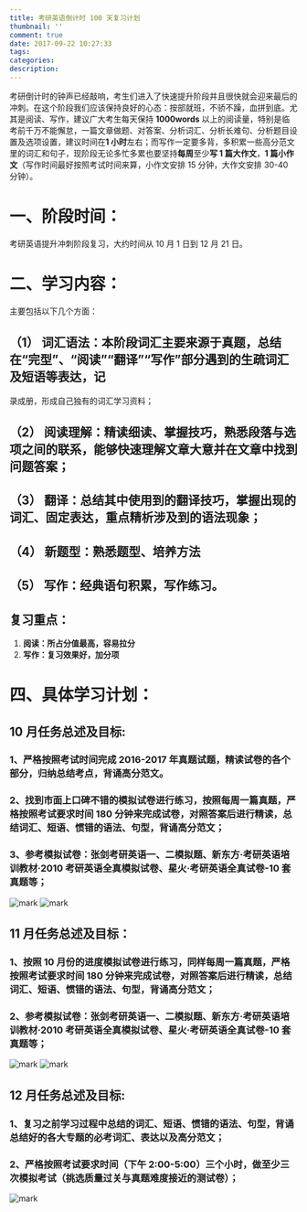 ```yaml
---
title: 考研英语倒计时 100 天复习计划
thumbnail: ''
comment: true
date: 2017-09-22 10:27:33
tags:
categories:
description:
---
```

考研倒计时的钟声已经敲响，考生们进入了快速提升阶段并且很快就会迎来最后的冲刺。在这个阶段我们应该保持良好的心态：按部就班，不骄不躁，血拼到底。尤其是阅读、写作，建议广大考生每天保持 **1000words** 以上的阅读量，特别是临考前千万不能懈怠，一篇文章做题、对答案、分析词汇、分析长难句、分析题目设置及选项设置，建议时间在**1 小时**左右；而写作一定要多背，多积累一些高分范文里的词汇和句子，现阶段无论多忙多累也要坚持**每周**至少**写 1 篇大作文**，**1 篇小作文**（写作时间最好按照考试时间来算，小作文安排 15 分钟，大作文安排 30-40 分钟）。
# 一、阶段时间：

考研英语提升冲刺阶段复习，大约时间从 10 月 1 日到 12 月 21 日。

# 二、学习内容：

主要包括以下几个方面：

## （1） 词汇语法：本阶段词汇主要来源于真题，总结在“完型”、“阅读”“翻译”“写作”部分遇到的生疏词汇及短语等表达，记

录成册，形成自己独有的词汇学习资料；

## （2） 阅读理解：精读细读、掌握技巧，熟悉段落与选项之间的联系，能够快速理解文章大意并在文章中找到问题答案；

## （3） 翻译：总结其中使用到的翻译技巧，掌握出现的词汇、固定表达，重点精析涉及到的语法现象；

## （4） 新题型：熟悉题型、培养方法

## （5） 写作：经典语句积累，写作练习。
## 复习重点：
1. **阅读：所占分值最高，容易拉分**
2. **写作：复习效果好，加分项**

# 四、具体学习计划：

## 10 月任务总述及目标:

### 1、严格按照考试时间完成 2016-2017 年真题试题，精读试卷的各个部分，归纳总结考点，背诵高分范文。

### 2、找到市面上口碑不错的模拟试卷进行练习，按照每周一篇真题，严格按照考试要求时间 180 分钟来完成试卷，对照答案后进行精读，总结词汇、短语、惯错的语法、句型，背诵高分范文；

### 3、参考模拟试卷：张剑考研英语一、二模拟题、新东方·考研英语培训教材·2010 考研英语全真模拟试卷、星火·考研英语全真试卷-10 套真题等；

![mark](http://ovhqars5t.bkt.clouddn.com/blog/170922/gBkL2jc21b.png?imageslim)
![mark](http://ovhqars5t.bkt.clouddn.com/blog/170922/B64AFe4HlK.png?imageslim)
## 11 月任务总述及目标：

### 1、按照 10 月份的进度模拟试卷进行练习，同样每周一篇真题，严格按照考试要求时间 180 分钟来完成试卷，对照答案后进行精读，总结词汇、短语、惯错的语法、句型，背诵高分范文；

### 2、参考模拟试卷：张剑考研英语一、二模拟题、新东方·考研英语培训教材·2010 考研英语全真模拟试卷、星火·考研英语全真试卷-10 套真题等；
![mark](http://ovhqars5t.bkt.clouddn.com/blog/170922/e26A6mBf88.png?imageslim)
![mark](http://ovhqars5t.bkt.clouddn.com/blog/170922/8e6L01D17f.png?imageslim)
## 12 月任务总述及目标:

### 1、复习之前学习过程中总结的词汇、短语、惯错的语法、句型，背诵总结好的各大专题的必考词汇、表达以及高分范文；
### 2、严格按照考试要求时间（下午 2:00-5:00）三个小时，做至少三次模拟考试（挑选质量过关与真题难度接近的测试卷）；
![mark](http://ovhqars5t.bkt.clouddn.com/blog/170922/9HHHaF4k0l.png?imageslim)